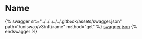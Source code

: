 # Name

{% swagger src="../../../../../.gitbook/assets/swagger.json" path="/uniswap/v3/nft/name" method="get" %}
[swagger.json](../../../../../.gitbook/assets/swagger.json)
{% endswagger %}
